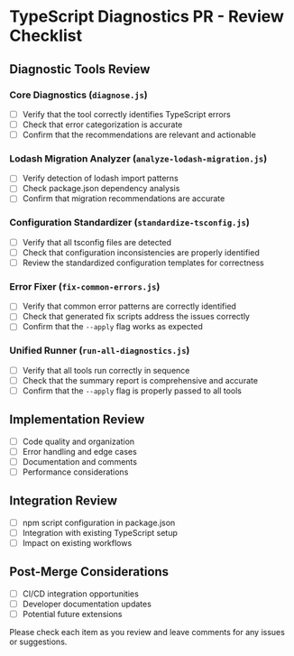 # TypeScript Diagnostics PR - Review Checklist

## Diagnostic Tools Review

### Core Diagnostics (`diagnose.js`)

- [ ] Verify that the tool correctly identifies TypeScript errors
- [ ] Check that error categorization is accurate
- [ ] Confirm that the recommendations are relevant and actionable

### Lodash Migration Analyzer (`analyze-lodash-migration.js`)

- [ ] Verify detection of lodash import patterns
- [ ] Check package.json dependency analysis
- [ ] Confirm that migration recommendations are accurate

### Configuration Standardizer (`standardize-tsconfig.js`)

- [ ] Verify that all tsconfig files are detected
- [ ] Check that configuration inconsistencies are properly identified
- [ ] Review the standardized configuration templates for correctness

### Error Fixer (`fix-common-errors.js`)

- [ ] Verify that common error patterns are correctly identified
- [ ] Check that generated fix scripts address the issues correctly
- [ ] Confirm that the `--apply` flag works as expected

### Unified Runner (`run-all-diagnostics.js`)

- [ ] Verify that all tools run correctly in sequence
- [ ] Check that the summary report is comprehensive and accurate
- [ ] Confirm that the `--apply` flag is properly passed to all tools

## Implementation Review

- [ ] Code quality and organization
- [ ] Error handling and edge cases
- [ ] Documentation and comments
- [ ] Performance considerations

## Integration Review

- [ ] npm script configuration in package.json
- [ ] Integration with existing TypeScript setup
- [ ] Impact on existing workflows

## Post-Merge Considerations

- [ ] CI/CD integration opportunities
- [ ] Developer documentation updates
- [ ] Potential future extensions

Please check each item as you review and leave comments for any issues or suggestions.
